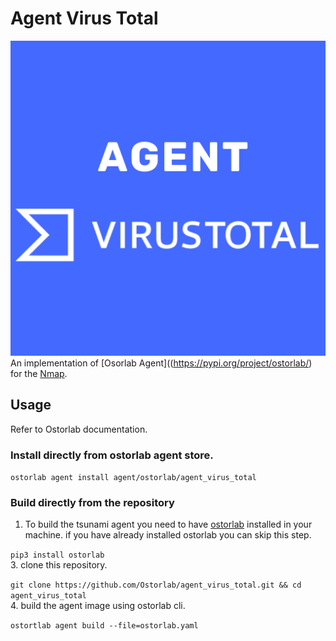 
# Agent Virus Total
![enter image description here](https://github.com/Ostorlab/agent_virus_total/blob/README/images/logo.png)
An implementation of [Osorlab Agent]((https://pypi.org/project/ostorlab/) for the [Nmap](https://nmap.org/).    
  
## Usage  
  
Refer to Ostorlab documentation.  
  
### Install directly from ostorlab agent store.  
  
`ostorlab agent install agent/ostorlab/agent_virus_total`  
  
### Build directly from the repository  
  
 1. To build the tsunami agent you need to have [ostorlab](https://pypi.org/project/ostorlab/) installed in your machine.  if you have already installed ostorlab you can skip this step.  
   
`pip3 install ostorlab`    
3. clone this repository.  
   
`git clone https://github.com/Ostorlab/agent_virus_total.git && cd agent_virus_total`  
 4. build the agent image using ostorlab cli.  
  
 `ostortlab agent build --file=ostorlab.yaml`